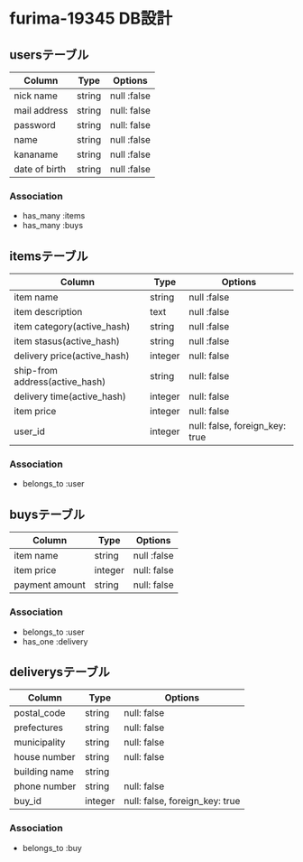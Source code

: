 # furima-19345 DB設計

## usersテーブル
|Column|Type|Options|
|------|----|-------|
|nick name|string|null :false|
|mail address|string|null: false|
|password|string|null: false|
|name|string|null :false|
|kananame|string|null :false|
|date of birth|string|null :false|

### Association
- has_many :items
- has_many :buys

## itemsテーブル
|Column|Type|Options|
|------|----|-------|
|item name|string|null :false|
|item description|text|null :false|
|item category(active_hash)|string|null :false|
|item stasus(active_hash)|string|null :false|
|delivery price(active_hash)|integer|null: false|
|ship-from address(active_hash)|string|null: false|
|delivery time(active_hash)|integer|null: false|
|item price|integer|null: false|
|user_id|integer|null: false, foreign_key: true|


### Association
- belongs_to :user

## buysテーブル
|Column|Type|Options|
|------|----|-------|
|item name|string|null :false|
|item price|integer|null: false|
|payment amount|string|null: false|


### Association
- belongs_to :user
- has_one :delivery

## deliverysテーブル
|Column|Type|Options|
|------|----|-------|
|postal_code|string|null: false|
|prefectures|string|null: false|
|municipality|string|null: false|
|house number|string|null: false|
|building name|string||
|phone number|string|null: false|
|buy_id|integer|null: false, foreign_key: true|


### Association
- belongs_to :buy